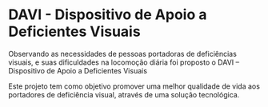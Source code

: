 # DAVI - Dispositivo de Apoio a Deficientes Visuais

Observando as necessidades de pessoas portadoras de deficiências visuais, e suas dificuldades na locomoção diária foi proposto o DAVI – Dispositivo de Apoio a Deficientes Visuais

Este projeto tem como objetivo promover uma melhor qualidade de vida aos portadores de deficiência visual, através de uma solução tecnológica.
